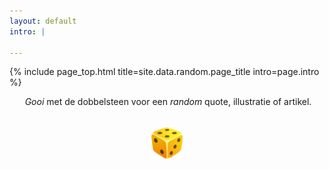 ```yaml
---
layout: default
intro: |

---
```


{% include page_top.html 
   title=site.data.random.page_title 
   intro=page.intro 
%}

<style>
.dice {
    display: flex;
    flex-direction: column;
    justify-content: center;
    align-items: center;
    width: 100%;
    height: 90px;
}

#roll {
  cursor: pointer;
  display: inline-block;
}

#roll img {
  width: 50px;
  height: 50px;
  transition: transform 2s ease-out;
  transform: rotate(0deg);
}

#output {
  margin-top: 20px;
  min-height: 50px;
  text-align: center;
}
</style>

<div class="custom-section">
  <div style="text-align:center; margin: 0px 8px 0px 12px">
    <p><em>Gooi</em> met de dobbelsteen voor een <em>random</em> quote, illustratie of artikel.</p>
  </div>
  
  <div class="dice">
    <div id="roll"><img src="/random/images/dice.svg" alt="dice"></div>
  </div>
  
  <!-- Output div for results -->
  <div id="output"></div>
</div>

<style>
.dice {
    display: flex;
    flex-direction: column;
    justify-content: center;
    align-items: center;
    width: 100%;
    height: 90px;
}

#roll {
  cursor: pointer;
  outline: none !important;
  display: inline-block;
}

#roll img {
  transition: all 0.3s ease;
}

#roll:hover img {
  transform: scale(1.05);
}

@keyframes wobble {
  0% { transform: rotate(0deg) scale(1.05); }
  10% { transform: rotate(90deg) scale(1.1); }
  20% { transform: rotate(180deg) scale(1.05); }
  30% { transform: rotate(270deg) scale(1.1); }
  40% { transform: rotate(360deg) scale(1.05); }
  50% { transform: rotate(0deg) scale(1); }
  60% { transform: rotate(90deg) scale(1.1); }
  70% { transform: rotate(180deg) scale(1.05); }
  80% { transform: rotate(270deg) scale(1.1); }
  90% { transform: rotate(360deg) scale(1.05); }
  100% { transform: rotate(360deg) scale(1); }
}

.roll-animation img {
  animation: wobble 0.7s cubic-bezier(0.4, 0, 0.2, 1) forwards;
}

#output {
  margin-top: 20px;
  min-height: 50px;
  text-align: center;
}
</style>

<script>
const randomContent = [
  { type: "quote", text: "Hier komen straks leuke random dingen." },
  { type: "quote", text: "Gooi nóg een keer...." },
  { type: "quote", text: "Hey! <span style=\"font-size:1.5em;\">&#128522;</span>" },

  { type: "quote", text: "Vandaag is de dag. &#128527;" }
];

const dice = document.getElementById('roll');
const output = document.getElementById('output');

dice.addEventListener('click', () => {
  // Reset
  output.textContent = "";
  dice.style.animation = 'none';
  void dice.offsetWidth; // Trigger reflow
  
  // Start animation
  dice.classList.add('roll-animation');
  
  // Show result after animation
  setTimeout(() => {
    const randomItem = randomContent[Math.floor(Math.random() * randomContent.length)];
    if (randomItem.type === "quote") {
      output.innerHTML = `<p class="result">${randomItem.text}</p>`; // Removed "" here
    } else {
      output.innerHTML = `<a href="${randomItem.url}" class="result-link">${randomItem.text}</a>`;
    }
    dice.classList.remove('roll-animation');
  }, 700);
});
</script>

